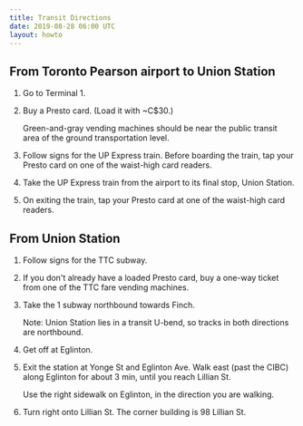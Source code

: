 ```yaml
---
title: Transit Directions
date: 2019-08-28 06:00 UTC
layout: howto
---
```


## From Toronto Pearson airport to Union Station

1. Go to Terminal 1.

1. Buy a Presto card. (Load it with ~C$30.)

    Green-and-gray vending machines should be near the public transit area of the ground transportation level.

1. Follow signs for the UP Express train. Before boarding the train, tap your Presto card on one of the waist-high card readers.

1. Take the UP Express train from the airport to its final stop, <span class="signage">Union Station</span>.

1. On exiting the train, tap your Presto card at one of the waist-high card readers.

## From Union Station

1. Follow signs for the TTC subway.

1. If you don't already have a loaded Presto card, buy a one-way ticket from one of the TTC fare vending machines.

1. Take the <span class="signage signage--subway">1</span> subway northbound towards Finch.

    Note: Union Station lies in a transit U-bend, so tracks in both directions are northbound.

1. Get off at <span class="signage">Eglinton</span>.

1. Exit the station at Yonge St and Eglinton Ave. Walk east (past the CIBC) along Eglinton for about 3 min, until you reach <span class="signage">Lillian St</span>.

    Use the right sidewalk on Eglinton, in the direction you are walking.

1. Turn right onto Lillian St. The corner building is 98 Lillian St.
